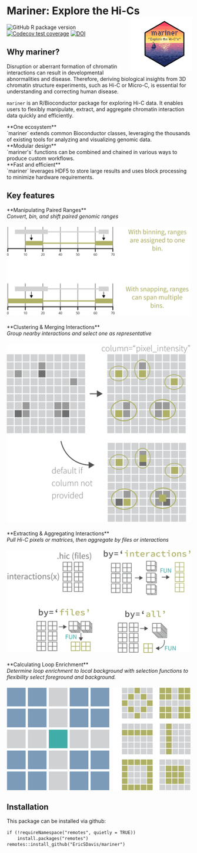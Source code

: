 # Mariner: Explore the Hi-Cs <img src="man/figures/mariner.png" id="mariner_logo" align="right" width="150px" style="padding-left:20px; background-color:white"/>

<!-- badges: start -->
![GitHub R package version](https://img.shields.io/github/r-package/v/EricSDavis/mariner?style=plastic)
[![Codecov test coverage](https://codecov.io/gh/EricSDavis/mariner/branch/dev/graph/badge.svg)](https://codecov.io/gh/EricSDavis/mariner?branch=dev)
[![DOI](https://zenodo.org/badge/475953890.svg)](https://zenodo.org/badge/latestdoi/475953890)
<!-- badges: end -->

## Why mariner?

Disruption or aberrant formation of chromatin interactions can result in
developmental abnormalities and disease. Therefore, deriving biological
insights from 3D chromatin structure experiments, such as Hi-C or Micro-C,
is essential for understanding and correcting human disease.

`mariner` is an R/Bioconductor package for exploring Hi-C data. It enables
users to flexibly manipulate, extract, and aggregate chromatin interaction
data quickly and efficiently.

<div class = "row">
<div class = "col-md-4">
**One ecosystem**<br>
`mariner` extends common Bioconductor classes, leveraging the thousands of
existing tools for analyzing and visualizing genomic data.
</div>
  
<div class = "col-md-4">
**Modular design**<br>
`mariner's` functions can be combined and chained in various ways to produce
custom workflows.
</div>
  
<div class = "col-md-4">
**Fast and efficient**<br>
`mariner` leverages HDF5 to store large results and uses block processing
to minimize hardware requirements.
</div>
</div>

## Key features

<div class="row">
<div class="col-md-6" style="margin-bottom:20px; max-width:500px">
**Manipulating Paired Ranges**<br>
<i>Convert, bin, and shift paired genomic ranges</i>
<img src="man/figures/binningFigure2.png" style="padding-top:20px;"></img>
</div>
  
<div class="col-md-6" style="margin-bottom:20px; max-width:500px">
**Clustering & Merging Interactions**<br>
<i>Group nearby interactions and select one as representative</i>
<img src="man/figures/mergingFigure.png" style="padding-top:20px;"></img>
</div>
</div>
 
<div class="row">
<div class="col-md-6" style="margin-bottom:20px; max-width:500px">
**Extracting & Aggregating Interactions**<br>
<i>Pull Hi-C pixels or matrices, then aggregate by files or interactions</i>
<img src="man/figures/aggregateFigure.png" style="padding-top:20px;"></img>
</div>

<div class="col-md-6" style="margin-bottom:20px; max-width:500px">
**Calculating Loop Enrichment**<br>
<i>Determine loop enrichment to local background with
selection functions to flexibility select foreground
and background.</i>
<img src="man/figures/enrichmentFigure.png" style="padding-top:20px;"></img>
</div>
</div>

## Installation

This package can be installed via github:

```{r}
if (!requireNamespace("remotes", quietly = TRUE))
    install.packages("remotes")
remotes::install_github("EricSDavis/mariner")
```
